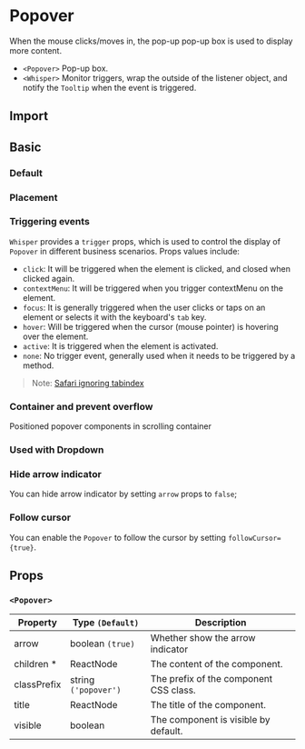 # Popover

When the mouse clicks/moves in, the pop-up pop-up box is used to display more content.

- `<Popover>` Pop-up box.
- `<Whisper>` Monitor triggers, wrap the outside of the listener object, and notify the `Tooltip` when the event is triggered.

## Import

<!--{include:(components/popover/fragments/import.md)}-->

## Basic

### Default

<!--{include:`basic.md`}-->

### Placement

<!--{include:`placement.md`}-->

### Triggering events

`Whisper` provides a `trigger` props, which is used to control the display of `Popover` in different business scenarios. Props values ​​include:

- `click`: It will be triggered when the element is clicked, and closed when clicked again.
- `contextMenu`: It will be triggered when you trigger contextMenu on the element.
- `focus`: It is generally triggered when the user clicks or taps on an element or selects it with the keyboard's `tab` key.
- `hover`: Will be triggered when the cursor (mouse pointer) is hovering over the element.
- `active`: It is triggered when the element is activated.
- `none`: No trigger event, generally used when it needs to be triggered by a method.

<!--{include:`trigger.md`}-->

> Note: [Safari ignoring tabindex](https://stackoverflow.com/questions/1848390/safari-ignoring-tabindex)

### Container and prevent overflow

Positioned popover components in scrolling container

<!--{include:`container.md`}-->

### Used with Dropdown

<!--{include:`with-dropdown.md`}-->

### Hide arrow indicator

You can hide arrow indicator by setting `arrow` props to `false`;

<!--{include:`arrow.md`}-->

### Follow cursor

You can enable the `Popover` to follow the cursor by setting `followCursor={true}`.

<!--{include:`follow-cursor.md`}-->

## Props

<!--{include:(_common/types/placement-all.md)}-->

### `<Popover>`

| Property    | Type `(Default)`     | Description                            |
| ----------- | -------------------- | -------------------------------------- |
| arrow       | boolean `(true)`     | Whether show the arrow indicator       |
| children \* | ReactNode            | The content of the component.          |
| classPrefix | string `('popover')` | The prefix of the component CSS class. |
| title       | ReactNode            | The title of the component.            |
| visible     | boolean              | The component is visible by default.   |

<!--{include:(components/whisper/en-US/props.md)}-->
